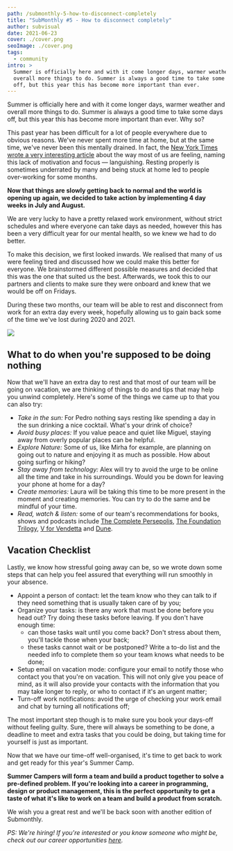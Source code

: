 ```yaml
---
path: /submonthly-5-how-to-disconnect-completely
title: "SubMonthly #5 - How to disconnect completely"
author: subvisual
date: 2021-06-23
cover: ./cover.png
seoImage: ./cover.png
tags:
  - community
intro: >
  Summer is officially here and with it come longer days, warmer weather and
  overall more things to do. Summer is always a good time to take some days
  off, but this year this has become more important than ever.
---
```



Summer is officially here and with it come longer days, warmer weather and
overall more things to do. Summer is always a good time to take some days off,
but this year this has become more important than ever.  Why so? 

This past year has been difficult for a lot of people everywhere due to obvious
reasons. We've never spent more time at home, but at the same time, we've never
been this mentally drained. In fact, the [New York Times wrote a very
interesting article][languishing] about the way most of us are feeling, naming this lack of
motivation and focus — languishing.  Resting properly is sometimes underrated
by many and being stuck at home led to people over-working for some months. 

**Now that things are slowly getting back to normal and the world is opening up
again, we decided to take action by implementing 4 day weeks in July and
August.**

We are very lucky to have a pretty relaxed work environment, without strict
schedules and where everyone can take days as needed, however this has been a
very difficult year for our mental health, so we knew we had to do better.

To make this decision, we first looked inwards. We realised that many of us
were feeling tired and discussed how we could make this better for everyone. We
brainstormed different possible measures and decided that this was the one that
suited us the best. Afterwards, we took this to our partners and clients to
make sure they were onboard and knew that we would be off on Fridays.

During these two months, our team will be able to rest and disconnect from work
for an extra day every week, hopefully allowing us to gain back some of the
time we've lost during 2020 and 2021.

![](./retreat.jpg)


## What to do when you're supposed to be doing nothing

Now that we'll have an extra day to rest and that most of our team will be
going on vacation, we are thinking of things to do and tips that may help you
unwind completely. Here's some of the things we came up to that you can also
try: 

* _Take in the sun:_ For Pedro nothing says resting like spending a day in the
  sun drinking a nice cocktail. What's your drink of choice? 
* _Avoid busy places:_ If you value peace and quiet like Miguel, staying away
  from overly popular places can be helpful. 
* _Explore Nature:_ Some of us, like Mirha for example, are planning on going
  out to nature and enjoying it as much as possible. How about going surfing or
  hiking? 
* _Stay away from technology:_ Alex will try to avoid the urge to be online all
  the time and take in his surroundings. Would you be down for leaving your
  phone at home for a day? 
* _Create memories:_ Laura will be taking this time to be more present in the
  moment and creating memories. You can try to do the same and be mindful of
  your time.
* _Read, watch & listen:_ some of our team's recommendations for books, shows
  and podcasts include [The Complete Persepolis], [The Foundation Trilogy], [V
  for Vendetta] and [Dune].


## Vacation Checklist

Lastly, we know how stressful going away can be, so we wrote down some steps
that can help you feel assured that everything will run smoothly in your
absence. 

* Appoint a person of contact: let the team know who they can talk to if they
  need something that is usually taken care of by you; 
* Organize your tasks: is there any work that must be done before you head out?
  Try doing these tasks before leaving. If you don't have enough time:
  * can those tasks wait until you come back? Don't stress about them, you'll
    tackle those when your back;  
  * these tasks cannot wait or be postponed? Write a to-do list and the needed
    info to complete them so your team knows what needs to be done;
* Setup email on vacation mode: configure your email to notify those who
  contact you that you're on vacation. This will not only give you peace of
  mind, as it will also provide your contacts with the information that you may
  take longer to reply, or who to contact if it's an urgent matter; 
* Turn-off work notifications: avoid the urge of checking your work email and
  chat by turning all notifications off; 


The most important step though is to make sure you book your days-off without
feeling guilty. Sure, there will always be something to be done, a deadline to
meet and extra tasks that you could be doing, but taking time for yourself is
just as important. 

Now that we have our time-off well-organised, it's time to get back to work and
get ready for this year's Summer Camp.

**Summer Campers will form a team and build a product together to solve a
pre-defined problem. If you're looking into a career in programming, design or
product management, this is the perfect opportunity to get a taste of what it's
like to work on a team and build a product from scratch.**

We wish you a great rest and we'll be back soon with another edition of
Submonthly.

_PS: We're hiring! If you're interested or you know someone who might be, check
out our career opportunities [here](https://jobs.subvisual.com/)._


[languishing]: https://www.nytimes.com/2021/04/19/well/mind/covid-mental-health-languishing.html
[The Complete Persepolis]: https://www.goodreads.com/book/show/991197.The_Complete_Persepolis
[The Foundation Trilogy]: https://www.goodreads.com/book/show/46654.The_Foundation_Trilogy
[V for Vendetta]: https://www.goodreads.com/book/show/5805.V_for_Vendetta
[Dune]: https://www.goodreads.com/book/show/44767458-dune
